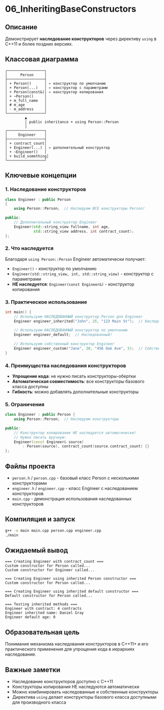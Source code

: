 # 06_InheritingBaseConstructors

## Описание
Демонстрирует **наследование конструкторов** через директиву `using` в C++11 и более поздних версиях.

## Классовая диаграмма
```
┌─────────────────┐
│      Person     │
├─────────────────┤
│ + Person()      │ ← конструктор по умолчанию
│ + Person(...)   │ ← конструктор с параметрами
│ + Person(const&)│ ← конструктор копирования
│ + ~Person()     │
│ + m_full_name   │
│ # m_age         │
│ - m_address     │
└─────────────────┘
         ▲
         │ public inheritance + using Person::Person
         │
┌─────────────────┐
│     Engineer    │
├─────────────────┤
│ + contract_count│
│ + Engineer(...) │ ← дополнительный конструктор
│ + ~Engineer()   │
│ + build_something│
└─────────────────┘
```

## Ключевые концепции

### 1. Наследование конструкторов
```cpp
class Engineer : public Person
{
    using Person::Person;  // Наследуем ВСЕ конструкторы Person!
    
public:
    // Дополнительный конструктор Engineer
    Engineer(std::string_view fullname, int age,
             std::string_view address, int contract_count);
};
```

### 2. Что наследуется
Благодаря `using Person::Person` Engineer автоматически получает:
- `Engineer()` - конструктор по умолчанию
- `Engineer(std::string_view, int, std::string_view)` - конструктор с параметрами
- **НЕ наследуется**: `Engineer(const Engineer&)` - конструктор копирования

### 3. Практическое использование
```cpp
int main() {
    // Используем НАСЛЕДОВАННЫЙ конструктор Person для Engineer
    Engineer engineer_inherited("John", 25, "123 Main St");  // Наследованный!
    
    // Используем НАСЛЕДОВАННЫЙ конструктор по умолчанию
    Engineer engineer_default;  // Наследованный!
    
    // Используем собственный конструктор Engineer
    Engineer engineer_custom("Jane", 30, "456 Oak Ave", 5);  // Собственный!
}
```

### 4. Преимущества наследования конструкторов
- **Упрощение кода**: не нужно писать конструкторы-обертки
- **Автоматическая совместимость**: все конструкторы базового класса доступны
- **Гибкость**: можно добавлять дополнительные конструкторы

### 5. Ограничения
```cpp
class Engineer : public Person {
    using Person::Person;  // Наследуем конструкторы
    
public:
    // Конструктор копирования НЕ наследуется автоматически!
    // Нужно писать вручную:
    Engineer(const Engineer& source) 
        : Person(source), contract_count(source.contract_count) {}
};
```

## Файлы проекта
- `person.h` / `person.cpp` - базовый класс Person с несколькими конструкторами
- `engineer.h` / `engineer.cpp` - класс Engineer с наследованием конструкторов
- `main.cpp` - демонстрация использования наследованных конструкторов

## Компиляция и запуск
```bash
g++ -o main main.cpp person.cpp engineer.cpp
./main
```

## Ожидаемый вывод
```
=== Creating Engineer with contract_count ===
Custom constructor for Person called...
Custom constructor for Engineer called...

=== Creating Engineer using inherited Person constructor ===
Custom constructor for Person called...

=== Creating Engineer using inherited default constructor ===
Default constructor for Person called...

=== Testing inherited methods ===
Engineer with contract: 4 contracts
Engineer inherited name: Daniel Gray
Engineer default age: 0
```

## Образовательная цель
Понимание механизма наследования конструкторов в C++11+ и его практического применения для упрощения кода в иерархиях наследования.

## Важные заметки
- Наследование конструкторов доступно с C++11
- Конструкторы копирования НЕ наследуются автоматически
- Можно комбинировать наследованные и собственные конструкторы
- Директива `using` делает конструкторы базового класса доступными для производного класса
